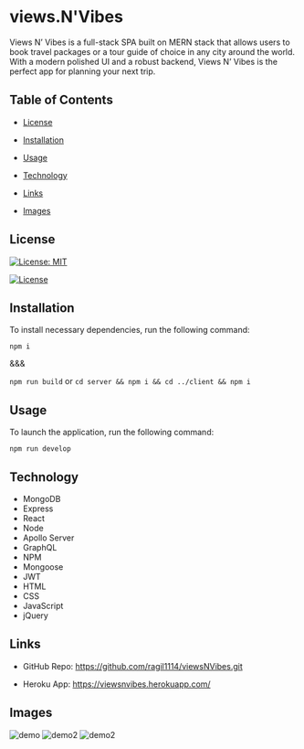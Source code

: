 # views.N'Vibes

Views N’ Vibes is a full-stack SPA built on MERN stack that allows users to book travel packages or a tour guide of choice in any city around the world. With a modern polished UI and a robust backend, Views N’ Vibes is the perfect app for planning your next trip.


## Table of Contents

- [License](#license)

- [Installation](#installation)

- [Usage](#usage)

- [Technology](#technology)

- [Links](#Links)

- [Images](#Images)

## License

[![License: MIT](https://img.shields.io/badge/License-MIT-yellow.svg)](https://opensource.org/licenses/MIT)

[![License](https://img.shields.io/badge/License-Apache_2.0-blue.svg)](https://opensource.org/licenses/Apache-2.0)

## Installation

To install necessary dependencies, run the following command:

``` npm i ```

&&&

``` npm run build ``` or ``` cd server && npm i && cd ../client && npm i ```

## Usage

To launch the application, run the following command:

``` npm run develop ```

## Technology

- MongoDB
- Express
- React
- Node
- Apollo Server
- GraphQL
- NPM
- Mongoose
- JWT
- HTML
- CSS
- JavaScript
- jQuery

## Links

- GitHub Repo:
https://github.com/ragil1114/viewsNVibes.git

- Heroku App:
https://viewsnvibes.herokuapp.com/

## Images

![demo](https://github.com/ragil1114/viewsNVibes/blob/main/client/public/demo.png)
![demo2](https://github.com/ragil1114/viewsNVibes/blob/main/client/public/demo2.png)
![demo2](https://github.com/ragil1114/viewsNVibes/blob/main/client/public/demo2.png)
